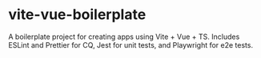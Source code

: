 # vite-vue-boilerplate
A boilerplate project for creating apps using Vite + Vue + TS. Includes ESLint and Prettier for CQ, Jest for unit tests, and Playwright for e2e tests.
